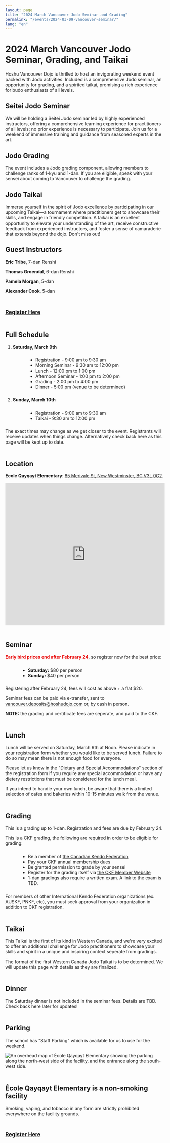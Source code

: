 ```yaml
---
layout: page
title: "2024 March Vancouver Jodo Seminar and Grading"
permalink: "/events/2024-03-09-vancouver-seminar/"
lang: "en"
---
```


<style>
  section:not(:first-of-type) {
    margin-top: 3rem;
  }
  .registration {
    font-weight: bold;
    font-size: larger;
  }
  @media screen and (min-width: 600px) {
    .registration {
      width: 50%;
      margin: auto;
    }
  }
  .list, .schedule ol {
    list-style: disc;
    margin: 1.5rem 0 1.5rem 3rem;
  }
  .gmap {
    display: block;
    position: relative;
    margin: 1rem auto;
  }

  @media screen and (max-width: 599px) {
    .gmap {
      width: 90% !important;
    }
  }

  .schedule > li {
    margin: 1rem 0;
  }
  .schedule .date {
    font-weight: bold;
  }
  ul.sublist {
    margin-block: 0;
  }
  .schedule .loc {
    display: block;
    font-weight: lighter;
  }
  h4 {
    font-weight: bold;
  }
  .attention {
    color: #e80707;
  }

</style>

<h1>2024 March Vancouver Jodo Seminar, Grading, and Taikai</h1>

<section>
  <p>Hoshu Vancouver Dojo is thrilled to host an invigorating weekend event packed with Jodo activities. Included is a comprehensive Jodo
    seminar, an opportunity for grading, and a spirited taikai, promising a rich experience for budo enthusiasts of all levels.</p>

  <h2>Seitei Jodo Seminar</h2>
  <p>We will be holding a Seitei Jodo seminar led by highly experienced instructors, offering a comprehensive learning experience for
    practitioners of all levels; no prior experience is necessary to participate. Join us for a weekend of immersive training and guidance
    from seasoned experts in the art.</p>

  <h2>Jodo Grading</h2>
  <p>The event includes a Jodo grading component, allowing members to challenge ranks of 1-kyu and 1-dan. If you are eligible,
    speak with your sensei about coming to Vancouver to challenge the grading.</p>

  <h2>Jodo Taikai</h2>
  <p>Immerse yourself in the spirit of Jodo excellence by participating in our upcoming Taikai—a tournament where practitioners get to showcase
    their skills, and engage in friendly competition. A taikai is an excellent opportunity to elevate your understanding of the art, receive 
    constructive feedback from experienced instructors, and foster a sense of camaraderie that extends beyond the dojo. Don't miss out!</p>

  <h2>Guest Instructors</h2>

  <p><strong>Eric Tribe</strong>, 7-dan Renshi</p>
  <p><strong>Thomas Groendal</strong>, 6-dan Renshi</p>
  <p><strong>Pamela Morgan</strong>, 5-dan</p>
  <p><strong>Alexander Cook</strong>, 5-dan</p>
</section>

<section>
  <a class="c-button registration" href="https://forms.gle/xoRtbQwFB3DH1YoV7" target="_blank">Register Here</a>
</section>

<section>
  <h2>Full Schedule</h2>

  <ol class="schedule">
    <li>
      <span class="date">Saturday, March 9th</span>
      <ol>
        <li>Registration - 9:00 am to 9:30 am</li>
        <li>Morning Seminar - 9:30 am to 12:00 pm</li>
        <li>Lunch - 12:00 pm to 1:00 pm</li>
        <li>Afternoon Seminar - 1:00 pm to 2:00 pm</li>
        <li>Grading - 2:00 pm to 4:00 pm</li>
        <li>Dinner - 5:00 pm (venue to be determined)</li>
      </ol>
    </li>
    <li>
      <span class="date">Sunday, March 10th</span>
      <ol>
        <li>Registration - 9:00 am to 9:30 am</li>
        <li>Taikai - 9:30 am to 12:00 pm</li>
      </ol>
    </li>
  </ol>

  <p>The exact times may change as we get closer to the event. Registrants will receive updates when things change. Alternatively check back here
    as this page will be kept up to date.</p>
</section>

<section>
  <h2>Location</h2>

  <p><b>École Qayqayt Elementary</b>: <a href="https://maps.app.goo.gl/ePgiPSpG3AdnufbV6" target="_blank">85 Merivale St, New Westminster, BC V3L 0G2</a>.</p>

  <iframe src="https://www.google.com/maps/embed?pb=!1m14!1m8!1m3!1d41700.664856942414!2d-122.9186795!3d49.2139976!3m2!1i1024!2i768!4f13.1!3m3!1m2!1s0x5485d80cdbdd2c03%3A0x8b88a54f2f4d4eca!2s%C3%89cole%20Qayqayt%20Elementary!5e0!3m2!1sen!2sca!4v1705192911073!5m2!1sen!2sca" width="600" height="450" style="border:0; max-width: 100%;" allowfullscreen="" loading="lazy" referrerpolicy="no-referrer-when-downgrade"></iframe>
</section>

<section>
  <h2>Seminar</h2>

  <p><strong class="attention">Early bird prices end after February 24</strong>, so register now for the best price:</p>

  <ul class="list">
    <li><b>Saturday:</b> $80 per person</li>
    <li><b>Sunday:</b> $40 per person</li>
  </ul>

  <p>Registering after February 24, fees will cost as above + a flat $20.</p>

  <p>Seminar fees can be paid via e-transfer, sent to <a href="mailto:vancouver.deposits@hoshudojo.com">vancouver.deposits@hoshudojo.com</a> or,
    by cash in person.</p>

  <p><strong>NOTE:</strong> the grading and certificate fees are seperate, and paid to the CKF.</p> 
</section>

<section>
  <h2>Lunch</h2>

  <p>Lunch will be served on Saturday, March 9th at Noon. Please indicate in your registration form whether you
    would like to be served lunch. Failure to do so may mean there is not enough food for everyone.</p>

  <p>Please let us know in the "Dietary and Special Accommodations" section of the registration form if you require any
    special accommodation or have any dietery restrictions that must be considered for the lunch meal.</p>

  <p>If you intend to handle your own lunch, be aware that there is a limited selection of cafes and bakeries within 10-15 minutes walk from the venue.</p>
</section>

<section>
  <h2>Grading</h2>

  <p>This is a grading up to 1-dan. Registration and fees are due by February 24.</p>

  <p>This is a CKF grading, the following are required in order to be eligible for grading:</p>

  <ul class="list">
    <li>Be a member of <a href="https://ckf.justgo.com/Account.mvc/Login?ReturnUrl=%2f" target="_blank">the Canadian Kendo Federation</a></li>
    <li>Pay your CKF annual membership dues</li>
    <li>Be granted permission to grade by your sensei</li>
    <li>Register for the grading itself via <a href="https://ckf.justgo.com/Account.mvc/Login?ReturnUrl=%2f" target="_blank">the CKF Member Website</a></li>
    <li>1-dan gradings also require a written exam. A link to the exam is TBD.</li>
  </ul>

  <p>For members of other International Kendo Federation organizations (ex. AUSKF, PNKF, etc), you must seek approval from your organization in addition to CKF registration.</p>
</section>

<section>
  <h2>Taikai</h2>

  <p>This Taikai is the first of its kind in Western Canada, and we're very excited to offer an additional challenge for Jodo practitioners to showcase your skills and spirit
    in a unique and inspiring context seperate from gradings.</p>

  <p>The format of the first Western Canada Jodo Taikai is to be determined. We will update this page with details as they are finalized.</p>
</section>

<section>
  <h2>Dinner</h2>

  <p>The Saturday dinner is not included in the seminar fees. Details are TBD. Check back here later for updates!</p>
</section>

<section>
  <h2>Parking</h2>

  <p>The school has "Staff Parking" which is available for us to use for the weekend.</p>

  <img src="/assets/img/events/2024/ecole-qayqayt-elementary-school-directions.png" alt="An overhead map of École Qayqayt Elementary showing the parking along the north-west side of the facility, and the entrance along the south-west side." />
</section>

<section>
  <h2>École Qayqayt Elementary is a non-smoking facility</h2>

  <p>Smoking, vaping, and tobacco in any form are strictly prohibited everywhere on the facility grounds.</p>
</section>

<section>
  <a class="c-button registration" href="https://forms.gle/xoRtbQwFB3DH1YoV7" target="_blank">Register Here</a>
</section>
